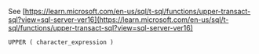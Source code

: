 See [https://learn.microsoft.com/en-us/sql/t-sql/functions/upper-transact-sql?view=sql-server-ver16](https://learn.microsoft.com/en-us/sql/t-sql/functions/upper-transact-sql?view=sql-server-ver16)
```
UPPER ( character_expression )
```
